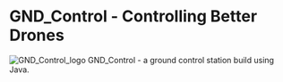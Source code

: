 # GND_Control - Controlling Better Drones
![GND_Control_logo](https://cloud.githubusercontent.com/assets/16864524/13208952/496b042c-d8ec-11e5-9032-a496a613d8b2.png)
GND_Control - a ground control station build using Java.
